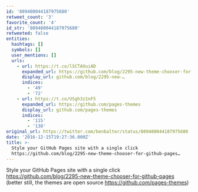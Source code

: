 ```yaml
---
id: '809480044187975680'
retweet_count: '3'
favorite_count: '4'
id_str: '809480044187975680'
retweeted: false
entities:
  hashtags: []
  symbols: []
  user_mentions: []
  urls:
    - url: https://t.co/lSCTAXuiAD
      expanded_url: https://github.com/blog/2295-new-theme-chooser-for-github-pages
      display_url: github.com/blog/2295-new-…
      indices:
        - '49'
        - '72'
    - url: https://t.co/USgh3z1nF5
      expanded_url: https://github.com/pages-themes
      display_url: github.com/pages-themes
      indices:
        - '115'
        - '138'
original_url: https://twitter.com/benbalter/status/809480044187975680
date: '2016-12-15T19:27:36.000Z'
title: >-
  Style your GitHub Pages site with a single click
  https://github.com/blog/2295-new-theme-chooser-for-github-pages…
---
```


Style your GitHub Pages site with a single click https://github.com/blog/2295-new-theme-chooser-for-github-pages (better still, the themes are open source https://github.com/pages-themes)
